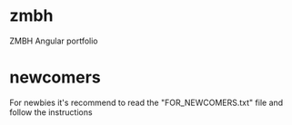 # zmbh
ZMBH Angular portfolio

# newcomers
For newbies it's recommend to read the "FOR_NEWCOMERS.txt" file and follow the instructions

